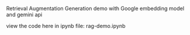 Retrieval Augmentation Generation demo with Google embedding model and gemini api

view the code here in ipynb file: rag-demo.ipynb
